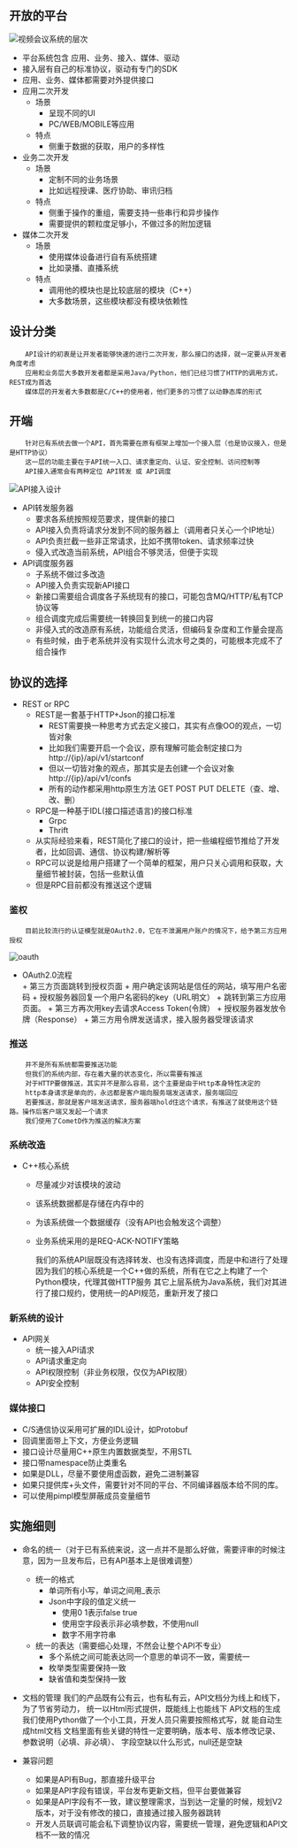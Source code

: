 ## 开放的平台

![视频会议系统的层次](https://github.com/neland/neland.github.io/raw/master/images/api-layer.png)

* 平台系统包含 应用、业务、接入、媒体、驱动
* 接入层有自己的标准协议，驱动有专门的SDK
* 应用、业务、媒体都需要对外提供接口
* 应用二次开发
    - 场景
        - 呈现不同的UI
        - PC/WEB/MOBILE等应用
    - 特点
        - 侧重于数据的获取，用户的多样性
* 业务二次开发
    - 场景
        - 定制不同的业务场景
        - 比如远程授课、医疗协助、审讯归档
    - 特点
        - 侧重于操作的重组，需要支持一些串行和异步操作
        - 需要提供的颗粒度足够小，不做过多的附加逻辑
* 媒体二次开发
    - 场景
        - 使用媒体设备进行自有系统搭建
        - 比如录播、直播系统
    - 特点
        - 调用他的模块也是比较底层的模块（C++）
        - 大多数场景，这些模块都没有模块依赖性

## 设计分类
        API设计的初衷是让开发者能够快速的进行二次开发，那么接口的选择，就一定要从开发者角度考虑
        应用和业务层大多数开发者都是采用Java/Python，他们已经习惯了HTTP的调用方式，REST成为首选
        媒体层的开发者大多数都是C/C++的使用者，他们更多的习惯了以动静态库的形式

## 开端
        针对已有系统去做一个API，首先需要在原有框架上增加一个接入层（也是协议接入，但是是HTTP协议）
        这一层的功能主要在于API统一入口、请求重定向、认证、安全控制、访问控制等
        API接入通常会有两种定位 API转发 或 API调度

![API接入设计](https://github.com/neland/neland.github.io/raw/master/images/api-layer2.png)

* API转发服务器
    - 要求各系统按照规范要求，提供新的接口
    - API接入负责将请求分发到不同的服务器上（调用者只关心一个IP地址）
    - API负责拦截一些非正常请求，比如不携带token、请求频率过快
    - 侵入式改造当前系统，API组合不够灵活，但便于实现
* API调度服务器
    - 子系统不做过多改造
    - API接入负责实现新API接口
    - 新接口需要组合调度各子系统现有的接口，可能包含MQ/HTTP/私有TCP协议等
    - 组合调度完成后需要统一转换回复到统一的接口内容
    - 非侵入式的改造原有系统，功能组合灵活，但编码复杂度和工作量会提高
    - 有些时候，由于老系统并没有实现什么流水号之类的，可能根本完成不了组合操作

## 协议的选择
* REST or RPC
    - REST是一套基于HTTP+Json的接口标准
        + REST需要换一种思考方式去定义接口，其实有点像OO的观点，一切皆对象
        + 比如我们需要开启一个会议，原有理解可能会制定接口为 http://{ip}/api/v1/startconf
        + 但以一切皆对象的观点，那其实是去创建一个会议对象 http://{ip}/api/v1/confs 
        + 所有的动作都采用http原生方法 GET POST PUT DELETE（查、增、改、删）
    - RPC是一种基于IDL(接口描述语言)的接口标准
        + Grpc
        + Thrift
    - 从实际经验来看，REST简化了接口的设计，把一些编程细节推给了开发者，比如回调、通信、协议构建/解析等
    - RPC可以说是给用户搭建了一个简单的框架，用户只关心调用和获取，大量细节被封装，包括一些默认值
    - 但是RPC目前都没有推送这个逻辑

### 鉴权
        目前比较流行的认证模型就是OAuth2.0，它在不泄漏用户账户的情况下，给予第三方应用授权

![oauth](https://github.com/neland/neland.github.io/raw/master/images/oauth.png)
 
 * OAuth2.0流程       
        + 第三方页面跳转到授权页面
        + 用户确定该网站是信任的网站，填写用户名密码
        + 授权服务器回复一个用户名密码的key（URL明文）
        + 跳转到第三方应用页面。
        + 第三方再次用key去请求Access Token(令牌）
        + 授权服务器发放令牌（Response）
        + 第三方用令牌发送请求，接入服务器受理该请求

### 推送
        并不是所有系统都需要推送功能
        但我们的系统内部，存在着大量的状态变化，所以需要有推送
        对于HTTP要做推送，其实并不是那么容易，这个主要是由于Http本身特性决定的
        http本身请求是单向的，永远都是客户端向服务端发送请求，服务端回应
        若要推送，那就是客户端发送请求，服务器端hold住这个请求，有推送了就使用这个链路。操作后客户端又发起一个请求
        我们使用了CometD作为推送的解决方案

### 系统改造
* C++核心系统
    - 尽量减少对该模块的波动
    - 该系统数据都是存储在内存中的
    - 为该系统做一个数据缓存（没有API也会触发这个调整）
    - 业务系统采用的是REQ-ACK-NOTIFY策略

        我们的系统API层既没有选择转发、也没有选择调度，而是中和进行了处理
        因为我们的核心系统是一个C++做的系统，所有在它之上构建了一个Python模块，代理其做HTTP服务
        其它上层系统为Java系统，我们对其进行了接口规约，使用统一的API规范，重新开发了接口

### 新系统的设计
* API网关
    - 统一接入API请求
    - API请求重定向
    - API权限控制（非业务权限，仅仅为API权限）
    - API安全控制

### 媒体接口
* C/S通信协议采用可扩展的IDL设计，如Protobuf
* 回调里面带上下文，方便业务逻辑
* 接口设计尽量用C++原生内置数据类型，不用STL
* 接口带namespace防止类重名
* 如果是DLL，尽量不要使用虚函数，避免二进制兼容
* 如果只提供库+头文件，需要针对不同的平台、不同编译器版本给不同的库。
* 可以使用pimpl模型屏蔽成员变量细节

## 实施细则
* 命名的统一（对于已有系统来说，这一点并不是那么好做，需要评审的时候注意，因为一旦发布后，已有API基本上是很难调整）
    - 统一的格式
        + 单词所有小写，单词之间用_表示
        + Json中字段的值定义统一
            * 使用0 1表示false true
            * 使用空字段表示非必填参数，不使用null
            * 数字不用字符串
    - 统一的表达（需要细心处理，不然会让整个API不专业）
        + 多个系统之间可能表达同一个意思的单词不一致，需要统一
        + 枚举类型需要保持一致
        + 缺省值和类型保持一致

* 文档的管理
        我们的产品既有公有云，也有私有云，API文档分为线上和线下，为了节省劳动力，
    统一以Html形式提供，既能线上也能线下
        API文档的生成我们使用Python做了一个小工具，开发人员只需要按照格式写，就
    能自动生成html文档
        文档里面有些关键的特性一定要明确，版本号、版本修改记录、参数说明（必填、非必填）、
        字段空缺以什么形式，null还是空缺

* 兼容问题
    - 如果是API有Bug，那直接升级平台
    - 如果是API字段有错误，平台发布更新文档，但平台要做兼容
    - 如果是API字段有不一致，建议整理需求，当到达一定量的时候，规划V2版本，对于没有修改的接口，直接通过接入服务器跳转
    - 开发人员联调可能会私下调整协议内容，需要统一管理，避免逻辑和API文档不一致的情况